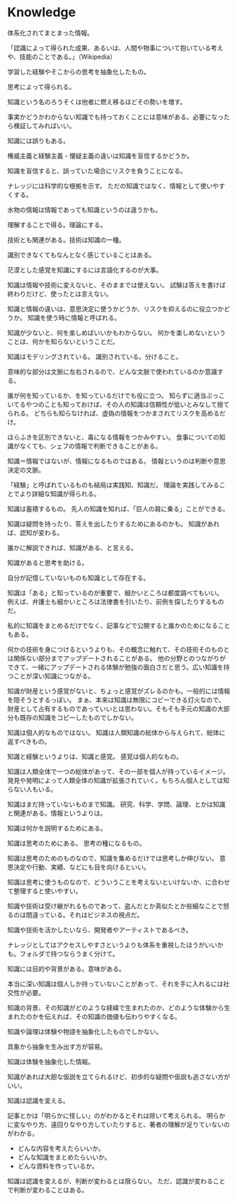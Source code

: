 # Knowledge

体系化されてまとまった情報。

「認識によって得られた成果、あるいは、人間や物事について抱いている考えや、技能のことである。」（Wikipedia）

学習した経験やそこからの思考を抽象化したもの。

思考によって得られる。

知識という名のろうそくは他者に燃え移るほどその勢いを増す。

事実かどうかわからない知識でも持っておくことには意味がある。必要になったら検証してみればいい。

知識には誤りもある。

権威主義と経験主義・懐疑主義の違いは知識を盲信するかどうか。

知識を盲信すると、誤っていた場合にリスクを負うことになる。

ナレッジには科学的な根拠を示す。
ただの知識ではなく、情報として使いやすくする。

水物の情報は情報であっても知識というのは違うかも。

理解することで得る。理論にする。

技術とも関連がある。技術は知識の一種。

識別できなくてもなんとなく感じていることはある。

茫漠とした感覚を知識にするには言語化するのが大事。

知識は情報や技術に変えないと、そのままでは使えない。
試験は答えを書けば終わりだけど、使ったとは言えない。

知識と情報の違いは、意思決定に使うかどうか、リスクを抑えるのに役立つかどうか。
知識を使う時に情報と呼ばれる。

知識が少ないと、何を楽しめばいいかもわからない。
何かを楽しめないということは、何かを知らないということだ。

知識はモデリングされている。
識別されている。分けること。

意味的な部分は文脈に左右されるので、どんな文脈で使われているのか意識する。

誰が何を知っているか、を知っているだけでも役に立つ。
知らずに適当ぶっこいてるやつのことも知っておけば、その人の知識は信頼性が低いとみなして捨てられる。
どちらも知らなければ、虚偽の情報をつかまされてリスクを高めるだけ。

ほらふきを区別できないと、毒になる情報をつかみやすい。
食事についての知識がなくても、シェフの情報で判断できることがある。

知識＝情報ではないが、情報になるものではある。
情報というのは判断や意思決定の文脈。

「経験」と呼ばれているものも結局は実践知、知識だ。
理論を実践してみることでより詳細な知識が得られる。

知識は蓄積するもの。
先人の知識を知れば、「巨人の肩に乗る」ことができる。

知識は疑問を持ったり、答えを出したりするためにあるのかも。
知識があれば、認知が変わる。

誰かに解説できれば、知識がある、と言える。

知識があると思考を助ける。

自分が記憶していないものも知識として存在する。

知識は「ある」と知っているのが重要で、細かいところは都度調べてもいい。
例えば、弁護士も細かいところは法律書を引いたり、前例を探したりするものだ。

私的に知識をまとめるだけでなく、記事などで公開すると誰かのためになることもある。

何かの技術を身につけるというよりも、その概念に触れて、その技術そのものとは関係ない部分までアップデートされることがある。
他の分野とのつながりができて、一緒にアップデートされる体験が勉強の面白さだと思う。広い知識を持つことが深い知識につながる。

知識が財産という感覚がないと、ちょっと感覚がズレるのかも。一般的には情報を隠そうとするっぽい。
まぁ、本来は知識は無限にコピーできる灯火なので、財産として占有するものであっていいとは思わない。そもそも手元の知識の大部分も既存の知識をコピーしたものでしかない。

知識は個人的なものではない。
知識は人類知識の総体から与えられて、総体に返すべきもの。

知識と経験というよりは、知識と感覚。
感覚は個人的なもの。

知識は人類全体で一つの総体があって、その一部を個人が持っているイメージ。発見や発明によって人類全体の知識が拡張されていく。もちろん個人としては知らない人もいる。

知識はまだ持っていないものまで知識。
研究、科学、学問、論理、とかは知識と関連がある。情報というよりは。

知識は何かを説明するためにある。

知識は思考のためにある。
思考の種になるもの。

知識は思考のためのものなので、知識を集めるだけでは思考しか伸びない。
意思決定や行動、実績、などにも目を向けるといい。

知識は思考に使うものなので、どういうことを考えないといけないか、に合わせて整理すると使いやすい。

知識や技術は受け継がれるものであって、盗んだとか真似たとか些細なことで怒るのは間違っている。それはビジネスの視点だ。

知識や技術を活かしたいなら、開発者やアーティストであるべき。

ナレッジとしてはアクセスしやすさというよりも体系を重視したほうがいいかも。フォルダで持つならうまく分けて。

知識には目的や背景がある。意味がある。

本当に深い知識は個人しか持っていないことがあって、それを手に入れるには社交性が必要。

知識の背景、その知識がどのような経緯で生まれたのか、どのような体験から生まれたのかを伝えれば、その知識の価値も伝わりやすくなる。

知識や論理は体験や物語を抽象化したものでしかない。

具象から抽象を生み出す方が容易。

知識は体験を抽象化した情報。

知識があれば大胆な仮説を立てられるけど、初歩的な疑問や仮説も逃さない方がいい。

知識は認識を変える。

記事とかは「明らかに怪しい」のがわかるとそれは除いて考えられる。
明らかに変なやり方、遠回りなやり方していたりすると、著者の理解が足りていないのがわかる。

- どんな内容を考えたらいいか。
- どんな知識をまとめたらいいか。
- どんな資料を作っているか。

知識は認識を変えるが、判断が変わるとは限らない。
ただ、認識が変わることで判断が変わることはある。
